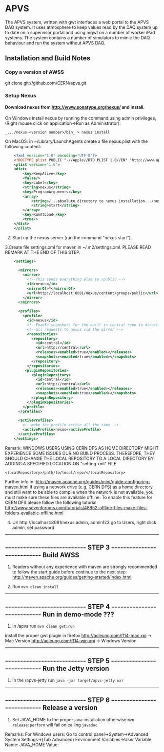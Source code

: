# APVS

The APVS system, written with gwt interfaces a web portal to the APVS DAQ system.
It uses atmosphere to keep values read by the DAQ system up to date on a supervisor
portal and using mgwt on a number of worker iPad systems. The system contains a number
of simulators to mimic the DAQ behaviour and run the system without APVS DAQ.

## Installation and Build Notes

### Copy a version of AWSS

   git clone git://github.com/CERN/apvs.git
   
### Setup Nexus

#### Download nexus from http://www.sonatype.org/nexus/ and install.

On Windows install nexus by running the command using admin privileges, (Right mouse click on application->Run as Administrator):
	
    _.../nexus-<version number>/bin_ > nexus install	

On MacOS:
in ~/Library/LaunchAgents create a file nexus.plist with the following content:

```xml
	<?xml version="1.0" encoding="UTF-8"?>
	<!DOCTYPE plist PUBLIC "-//Apple//DTD PLIST 1.0//EN" "http://www.apple.com/DTDs/PropertyList-1.0.dtd">
	<plist version="1.0">
	<dict>
		<key>KeepAlive</key>
		<false/>
		<key>Label</key>
		<string>nexus</string>
		<key>ProgramArguments</key>
		<array>
			<string>/...absolute directory to nexus installation.../nexus/bin/nexus</string>
			<string>start</string>
		</array>
		<key>RunAtLoad</key>
		<true/>
	</dict>
	</plist>
```

2. Start up the nexus server (run the command "nexus start").

3.Create file settings.xml for maven in ~/.m2/settings.xml. PLEASE READ REMARK AT THE END OF THIS STEP.

```xml
	<settings>
	
	  <mirrors>
	    <mirror>
	      <!--This sends everything else to /public -->
	      <id>nexus</id>
	      <mirrorOf>*</mirrorOf>
	      <url>http://localhost:8081/nexus/content/groups/public</url>
	    </mirror>
	  </mirrors>
	
	  <profiles>
	    <profile>
	      <id>nexus</id>
	      <!--Enable snapshots for the built in central repo to direct -->
	      <!--all requests to nexus via the mirror -->
	      <repositories>
	        <repository>
	          <id>central</id>
	          <url>http://central</url>
	          <releases><enabled>true</enabled></releases>
	          <snapshots><enabled>true</enabled></snapshots>
	        </repository>
	      </repositories>
	     <pluginRepositories>
	        <pluginRepository>
	          <id>central</id>
	          <url>http://central</url>
	          <releases><enabled>true</enabled></releases>
	          <snapshots><enabled>true</enabled></snapshots>
	        </pluginRepository>
	      </pluginRepositories>
	    </profile>
	  </profiles>
	    
	  <activeProfiles>
	    <!--make the profile active all the time -->
	    <activeProfile>nexus</activeProfile>
	  </activeProfiles>
	</settings>
```

Remark: 
WINDOWS USERS USING CERN DFS AS HOME DIRECTORY MIGHT EXPERIENCE SOME ISSUES DURING BUILD PROCESS. THEREFORE, THEY SHOULD CHANGE THE LOCAL REPOSITORY TO A LOCAL DIRECTORY BY ADDING A SPECIFIED LOCATION ON "setting.xml" FILE 

	<localRepository>/path/to/local/repo/</localRepository>

Further info in: http://maven.apache.org/guides/mini/guide-configuring-maven.html
If using a network drive (e.g. CERN DFS) as a home directory and still want to be able to compile when the network is not available, you must make sure these files are available offline. To enable this feature for CERN DFS please follow the following tutorial: http://www.sevenforums.com/tutorials/48852-offline-files-make-files-folders-available-offline.html

4. Url http://localhost:8081/nexus admin, admin123 go to Users, right click admin, set password

______________________________________________________________
--------------------------- STEP 3 ---------------------------
Build AWSS
----------

1. Readers without any experience with maven are strongly recommended to follow the start guide before continue to the next step: http://maven.apache.org/guides/getting-started/index.html 

2. Run `mvn clean install`
______________________________________________________________
--------------------------- STEP 4 ---------------------------
Run in demo-mode ???
--------------------

1. In <apvs project directory>/apvs  run `mvn clean gwt:run`

install the proper gwt plugin in firefox
http://acleung.com/ff14-mac.xpi -> Mac Version
http://acleung.com/ff14-win.xpi -> Windows Version
______________________________________________________________
--------------------------- STEP 5 ---------------------------
Run the Jetty version
---------------------

1. In the <apvs project directory>/apvs-jetty  run `java -jar target/apvs-jetty.war`

______________________________________________________________
--------------------------- STEP 6 ---------------------------
Release a version
-----------------

1. Set JAVA_HOME to the proper java installation otherwise `mvn release:perform` will fail on calling `javadoc`

Remarks:
For Windows users: 
Go to control panel->System->Advanced System Settings->(Tab Advanced) Environment Variables->User Variable
Name: JAVA_HOME
Value: <path to java installation>
